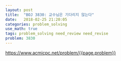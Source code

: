 ```yaml
---
layout: post
title:  "BOJ 3830: 교수님은 기다리지 않는다"
date:   2018-02-25 21:20:05 
categories: problem_solving
use_math: true
tags: problem_solving need_review need_revise
problem: 3830
---
```


<a target="_blank" href="https://www.acmicpc.net/problem/{{page.problem}}">https://www.acmicpc.net/problem/{{page.problem}}</a><br/>
  

  
